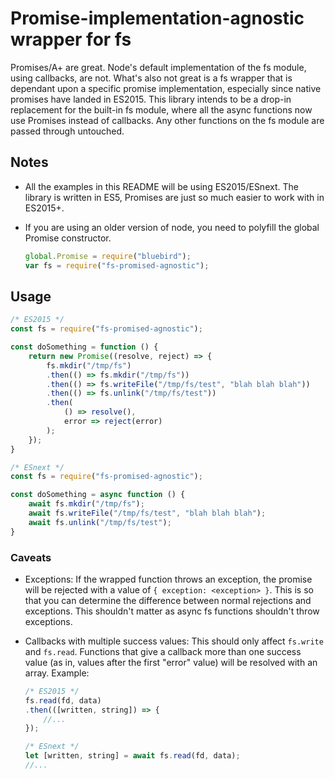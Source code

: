 # Promise-implementation-agnostic wrapper for fs #

Promises/A+ are great. Node's default implementation of the fs module, using
callbacks, are not. What's also not great is a fs wrapper that is dependant
upon a specific promise implementation, especially since native promises have
landed in ES2015. This library intends to be a drop-in replacement for the
built-in fs module, where all the async functions now use Promises instead of
callbacks. Any other functions on the fs module are passed through untouched.

## Notes ##
* All the examples in this README will be using ES2015/ESnext. The library is
  written in ES5, Promises are just so much easier to work with in ES2015+.

* If you are using an older version of node, you need to polyfill the global
  Promise constructor.

  ```javascript
  global.Promise = require("bluebird");
  var fs = require("fs-promised-agnostic");
  ```

## Usage ##

```javascript
/* ES2015 */
const fs = require("fs-promised-agnostic");

const doSomething = function () {
    return new Promise((resolve, reject) => {
        fs.mkdir("/tmp/fs")
        .then(() => fs.mkdir("/tmp/fs"))
        .then(() => fs.writeFile("/tmp/fs/test", "blah blah blah"))
        .then(() => fs.unlink("/tmp/fs/test"))
        .then(
            () => resolve(),
            error => reject(error)
        );
    });
}

/* ESnext */
const fs = require("fs-promised-agnostic");

const doSomething = async function () {
    await fs.mkdir("/tmp/fs");
    await fs.writeFile("/tmp/fs/test", "blah blah blah");
    await fs.unlink("/tmp/fs/test");
}
```

### Caveats ###

* Exceptions:
    If the wrapped function throws an exception, the promise will be rejected
    with a value of `{ exception: <exception> }`. This is so that you can
    determine the difference between normal rejections and exceptions. This
    shouldn't matter as async fs functions shouldn't throw exceptions.

* Callbacks with multiple success values:
    This should only affect `fs.write` and `fs.read`. Functions that give a
    callback more than one success value (as in, values after the first "error"
    value) will be resolved with an array. Example:

    ```javascript
    /* ES2015 */
    fs.read(fd, data)
    .then(([written, string]) => {
        //...
    });

    /* ESnext */
    let [written, string] = await fs.read(fd, data);
    //...
    ```

